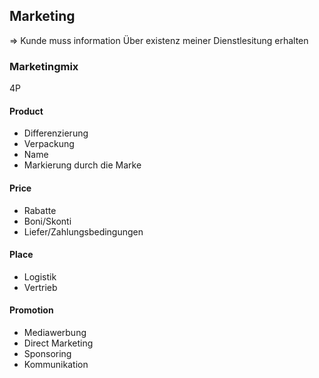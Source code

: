 ## Marketing

=> Kunde muss information Über existenz meiner Dienstlesitung erhalten

### Marketingmix
4P
#### Product
- Differenzierung
- Verpackung
- Name
- Markierung durch die Marke

#### Price
- Rabatte
- Boni/Skonti
- Liefer/Zahlungsbedingungen

#### Place
- Logistik
- Vertrieb

#### Promotion
- Mediawerbung
- Direct Marketing
- Sponsoring
- Kommunikation